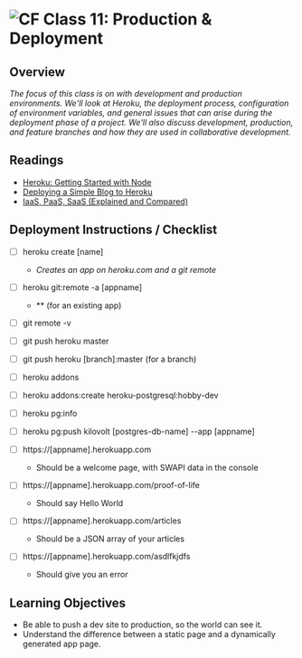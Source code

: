![CF](https://i.imgur.com/7v5ASc8.png)  Class 11: Production & Deployment
=======
## Overview
<!-- Provide a general overview of the daily concepts and processes that will be covered in lectures and labs -->
*The focus of this class is on with development and production environments. We'll look at Heroku, the deployment process, configuration of environment variables, and general issues that can arise during the deployment phase of a project. We'll also discuss development, production, and feature branches and how they are used in collaborative development.*

## Readings
<!-- List of readings required for this content; readings being completed by the start of this lecture -->
- [Heroku: Getting Started with Node](https://devcenter.heroku.com/articles/getting-started-with-nodejs#introduction)
- [Deploying a Simple Blog to Heroku](https://howtonode.org/deploy-blog-to-heroku)
- [IaaS, PaaS, SaaS (Explained and Compared)](https://apprenda.com/library/paas/iaas-paas-saas-explained-compared/)

## Deployment Instructions / Checklist
- [ ] heroku create [name]
  - *Creates an app on heroku.com and a git remote*
  
- [ ] heroku git:remote -a [appname]
  - ** (for an existing app)

- [ ] git remote -v
- [ ] git push heroku master
- [ ] git push heroku [branch]:master (for a branch)
- [ ] heroku addons
- [ ] heroku addons:create heroku-postgresql:hobby-dev
- [ ] heroku pg:info
- [ ] heroku pg:push kilovolt [postgres-db-name] --app [appname]
- [ ] https://[appname].herokuapp.com
  - Should be a welcome page, with SWAPI data in the console
- [ ] https://[appname].herokuapp.com/proof-of-life
  - Should say Hello World
- [ ] https://[appname].herokuapp.com/articles
  - Should be a JSON array of your articles
- [ ] https://[appname].herokuapp.com/asdlfkjdfs
  - Should give you an error


## Learning Objectives
- Be able to push a dev site to production, so the world can see it.
- Understand the difference between a static page and a dynamically generated app page.


